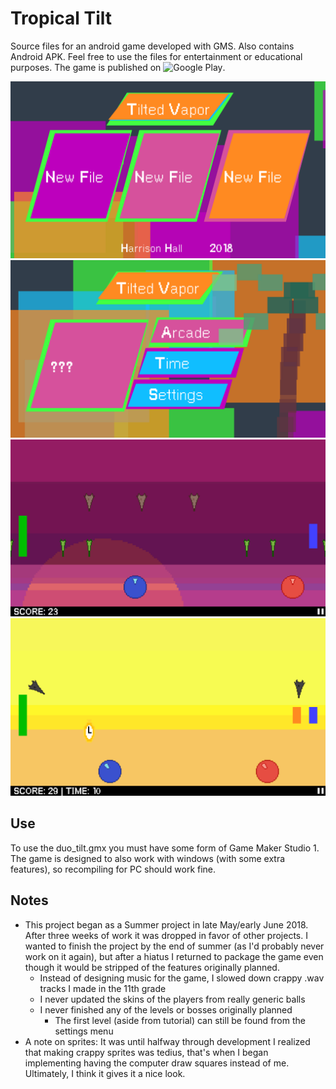 # Tropical Tilt
Source files for an android game developed with GMS. Also contains Android APK. Feel free to use the files for
entertainment or educational purposes. The game is published on ![Google Play](https://www.google.com).

![title](images/title.png)
![main menu](images/mainmenu.png)
![intense](images/intense.png)
![time](images/time2.png)

## Use
To use the duo_tilt.gmx you must have some form of Game Maker Studio 1.
The game is designed to also work with windows (with some extra features), so recompiling for PC should work fine. 

## Notes
* This project began as a Summer project in late May/early June 2018. After three weeks of work it was dropped in
favor of other projects. I wanted to finish the project by the end of summer (as I'd probably never work on it
again), but after a hiatus I returned to package the game even though it would be stripped of the features originally
planned. 
   * Instead of designing music for the game, I slowed down crappy .wav tracks I made in the 11th grade
   * I never updated the skins of the players from really generic balls
   * I never finished any of the levels or bosses originally planned
     * The first level (aside from tutorial) can still be found from the settings menu
* A note on sprites: It was until halfway through development I realized that making crappy sprites was tedius, that's when
I began implementing having the computer draw squares instead of me. Ultimately, I think it gives it a nice look. 
